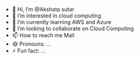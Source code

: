 - 👋 Hi, I’m @Akshata sutar
- 👀 I’m interested in cloud computing 
- 🌱 I’m currently learning AWS and Azure
- 💞️ I’m looking to collaborate on Cloud Computing
- 📫 How to reach me Mail
- 😄 Pronouns: ...
- ⚡ Fun fact: ...

<!---
saiesutar2709/saiesutar2709 is a ✨ special ✨ repository because its `README.md` (this file) appears on your GitHub profile.
You can click the Preview link to take a look at your changes.
--->
